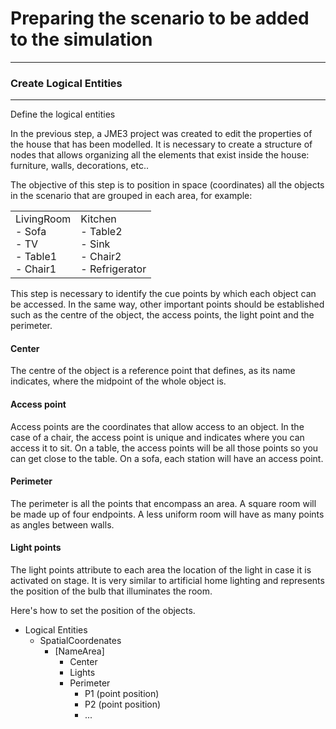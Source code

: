 # Preparing the scenario to be added to the simulation

---
### Create Logical Entities
---

Define the logical entities

In the previous step, a JME3 project was created to edit the properties of the house that has been modelled. It is necessary to create a structure of nodes that allows organizing all the elements that exist inside the house: furniture, walls, decorations, etc..

The objective of this step is to position in space (coordinates) all the objects in the scenario that are grouped in each area, for example:

<table>
<tr>
<td>
LivingRoom<br>
- Sofa<br>
- TV<br>
- Table1<br>
- Chair1<br>
</td>
<td>
Kitchen<br>
- Table2<br>
- Sink<br>
- Chair2<br>
- Refrigerator<br>
</td>
</tr>
</table>

This step is necessary to identify the cue points by which each object can be accessed. In the same way, other important points should be established such as the centre of the object, the access points, the light point and the perimeter.

#### Center
The centre of the object is a reference point that defines, as its name indicates, where the midpoint of the whole object is.

#### Access point
Access points are the coordinates that allow access to an object. In the case of a chair, the access point is unique and indicates where you can access it to sit. On a table, the access points will be all those points so you can get close to the table. On a sofa, each station will have an access point.

#### Perimeter
The perimeter is all the points that encompass an area. A square room will be made up of four endpoints. A less uniform room will have as many points as angles between walls.

#### Light points
The light points attribute to each area the location of the light in case it is activated on stage. It is very similar to artificial home lighting and represents the position of the bulb that illuminates the room.

Here's how to set the position of the objects.

- Logical Entities
    - SpatialCoordenates
        - [NameArea]
            - Center
            - Lights
            - Perimeter
                - P1 (point position)
                - P2 (point position)
                - ...

